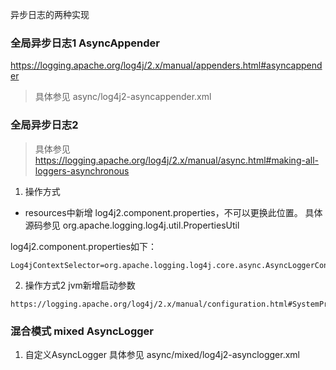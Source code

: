 异步日志的两种实现

### 全局异步日志1 AsyncAppender
   https://logging.apache.org/log4j/2.x/manual/appenders.html#asyncappender
> 具体参见 async/log4j2-asyncappender.xml

### 全局异步日志2
> 具体参见 https://logging.apache.org/log4j/2.x/manual/async.html#making-all-loggers-asynchronous
1. 操作方式
- resources中新增 log4j2.component.properties，不可以更换此位置。 具体源码参见 org.apache.logging.log4j.util.PropertiesUtil

log4j2.component.properties如下：
```
Log4jContextSelector=org.apache.logging.log4j.core.async.AsyncLoggerContextSelector

```
2. 操作方式2 jvm新增启动参数
```
https://logging.apache.org/log4j/2.x/manual/configuration.html#SystemProperties
```

### 混合模式 mixed  AsyncLogger
1. 自定义AsyncLogger 具体参见 async/mixed/log4j2-asynclogger.xml
```


```
